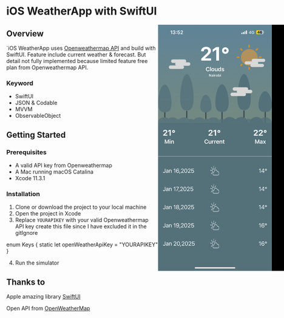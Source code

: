 # iOS WeatherApp with SwiftUI

<div style="width: 1000px; height 600px;">
<img src="Screenshots/IMG_3198.png" width="30%" height="30%" align="right">
<img src="Screenshots/IMG_3199.png" width="30%" height="30%" align="right">
</div>

## Overview

`iOS WeatherApp uses [Openweathermap API](https://openweathermap.org/api) and build with SwiftUI. Feature include current weather & forecast. But detail not fully implemented because limited feature free plan from Openweathermap API.

### Keyword
- SwiftUI
- JSON & Codable
- MVVM
- ObservableObject

## Getting Started

### Prerequisites

- A valid API key from Openweathermap
- A Mac running macOS Catalina
- Xcode 11.3.1

### Installation

1. Clone or download the project to your local machine
2. Open the project in Xcode
3. Replace `YOURAPIKEY` with your valid Openweathermap API key
create this file since I have excluded it in the gitIgnore

enum Keys {
    static let openWeatherApiKey = "YOURAPIKEY"
}


4. Run the simulator

## Thanks to

Apple amazing library [SwiftUI](https://developer.apple.com/xcode/swiftui/)

Open API from [OpenWeatherMap](https://openweathermap.org/api)
